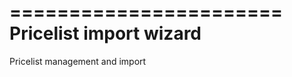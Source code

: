 =======================
Pricelist import wizard
=======================
Pricelist management and import


